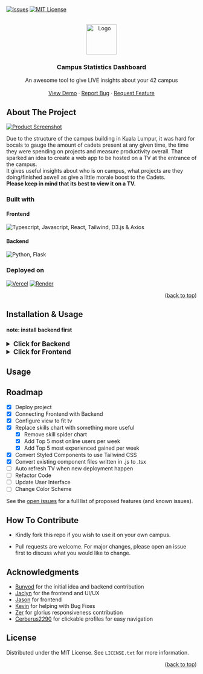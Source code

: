 <a name="readme-top"></a>

[![Issues][issues-shield]][issues-url]
[![MIT License][license-shield]][license-url]

<!-- PROJECT LOGO -->
<br />
<div align="center">
  <a href="https://github.com/othneildrew/Best-README-Template">
    <img src="https://i.imgur.com/hyM3NoY.png" alt="Logo" width="80" height="80">
  </a>

  <h3 align="center">Campus Statistics Dashboard</h3>

  <p align="center">
    An awesome tool to give LIVE insights about your 42 campus
    <br />
    <br />
    <a href="https://42-on-campus-stats.vercel.app" target="_blank">View Demo</a>
    ·
    <a href="https://github.com/Bunyod16/42-on_campus_stats/issues">Report Bug</a>
    ·
    <a href="https://github.com/Bunyod16/42-on_campus_stats/issues">Request Feature</a>
  </p>
</div>

<!-- ABOUT THE PROJECT -->

## About The Project

[![Product Screenshot][product-screenshot]](https://42-on-campus-stats.vercel.app)

Due to the structure of the campus building in Kuala Lumpur, it was hard for bocals to gauge the amount of cadets present at any given time, the time they were spending on projects and measure productivity overall. That sparked an idea to create a web app to be hosted on a TV at the entrance of the campus.
<br/>
It gives useful insights about who is on campus, what projects are they doing/finished aswell as give a little morale boost to the Cadets.
<br/>
<b>Please keep in mind that its best to view it on a TV.</b>

### Built with

#### Frontend

<img title="Typescript, Javascript, React, Tailwind, D3.js & Axios" src="https://skillicons.dev/icons?i=ts,js,react,tailwind,d3"/>

#### Backend

<img title="Python, Flask" src="https://skillicons.dev/icons?i=python,flask"/>

### Deployed on

[![Vercel][vercel]][vercel-url]
[![Render][render]][render-url]

<p align="right">(<a href="#readme-top">back to top</a>)</p>

## Installation & Usage

#### note: install backend first

<details>
<summary style="font-size: 1.25em;font-weight: bold;">Click for Backend</summary>
<br/>

- Navigate to `/backend`

```bash
cd backend
```

- Create a virtual environment in python

```bash
python3 -m venv venv
```

- Install dependencies

```bash
pip install -r requirements.txt
```

- Create .env file with secrets, you may find your API keys [on the intra](https://profile.intra.42.fr/oauth/applications/new), create a new application if you dont have one. <br>

```bash
touch .env
```

- .env file example

```python
FT_API_UID = "YOUR_UID_HERE"
FT_API_SECRET = "YOUR_SECRET_HERE"
FT_CAMPUS_ID = "YOUR_FT_CAMPUS_ID_HERE"
#tip: [How to find your campus id](https://google.com)
```

- Run the backend

```bash
flask run
```

</details>

<details>
<summary style="font-size: 1.25em;font-weight: bold;">Click for Frontend</summary>

- Navigate /frontend

```bash
cd frontend
```

- Install dependencies

```bash
pnpm install
```

- Create .env file with the backend url

```bash
touch .env
```

- .env file example,  if run locally, usually `REACT_APP_BACKEND_API_URL="http://localhost:5000/api"`

```python
REACT_APP_BACKEND_API_URL="your_backend_url_here" 
```

- Run frontend

```bash
pnpm start
```

</details>

## Usage

## Roadmap

- [x] Deploy project
- [x] Connecting Frontend with Backend
- [x] Configure view to fit tv
- [x] Replace skills chart with something more useful
  - [x] Remove skill spider chart
  - [x] Add Top 5 most online users per week
  - [x] Add Top 5 most experienced gained per week
- [x] Convert Styled Components to use Tailwind CSS
- [x] Convert existing component files written in .js to .tsx
- [ ] Auto refresh TV when new deployment happen
- [ ] Refactor Code
- [ ] Update User Interface
- [ ] Change Color Scheme

See the [open issues](https://github.com/Bunyod16/42-on_campus_stats/issues) for a full list of proposed features (and known issues).

## How To Contribute

- Kindly fork this repo if you wish to use it on your own campus.

- Pull requests are welcome. For major changes, please open an issue first
  to discuss what you would like to change.

<!-- ACKNOWLEDGMENTS -->

## Acknowledgments


- [Bunyod](https://github.com/Bunyod16) for the initial idea and backend contribution
- [Jaclyn](https://github.com/Jachokoreto) for the frontend and UI/UX
- [Jason](https://github.com/jasonkwm) for frontend
- [Kevin](https://github.com/locorocorolling) for helping with Bug Fixes
- [Zer](https://github.com/sirhcofe) for glorius responsiveness contribution
- [Cerberus2290](https://github.com/Cerberus2290) for clickable profiles for easy navigation
<!-- LICENSE -->

## License

Distributed under the MIT License. See `LICENSE.txt` for more information.

<p align="right">(<a href="#readme-top">back to top</a>)</p>

<!-- MARKDOWN LINKS & IMAGES -->
<!-- https://www.markdownguide.org/basic-syntax/#reference-style-links -->

[contributors-shield]: https://img.shields.io/github/contributors/othneildrew/Best-README-Template.svg?style=for-the-badge
[contributors-url]: https://github.com/Bunyod16/42-on_campus_stats/graphs/contributors
[forks-shield]: https://img.shields.io/github/forks/othneildrew/Best-README-Template.svg?style=for-the-badge
[issues-shield]: https://img.shields.io/badge/ISSUES-OPEN-yellow?style=for-the-badge&logo=googlecloud
[issues-url]: https://github.com/Bunyod16/42-on_campus_stats/issues
[license-shield]: https://img.shields.io/github/license/othneildrew/Best-README-Template.svg?style=for-the-badge
[license-url]: https://www.mit.edu/~amini/LICENSE.md
[linkedin-shield]: https://img.shields.io/badge/-LinkedIn-black.svg?style=for-the-badge&logo=linkedin&colorB=555
[linkedin-url]: https://linkedin.com/in/othneildrew
[product-screenshot]: https://i.imgur.com/Rr8fehO.png
[flask]: https://img.shields.io/badge/flask-000000?style=for-the-badge&logo=flask&logoColor=white
[flask-url]: https://flask.palletsprojects.com/en/2.2.x/
[django]: https://img.shields.io/badge/React-20232A?style=for-the-badge&logo=django&logoColor=61DAFB
[react-url]: https://reactjs.org/
[react]: https://img.shields.io/badge/React-20232A?style=for-the-badge&logo=react&logoColor=61DAFB
[vercel-url]: https://vercel.com/
[vercel]: https://img.shields.io/badge/vercel-20232A?style=for-the-badge&logo=vercel&logoColor=61DAFB
[render-url]: https://render.com/
[render]: https://img.shields.io/badge/render-20232A?style=for-the-badge&logo=render&logoColor=61DAFB
